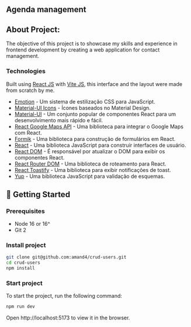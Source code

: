 ## Agenda management


## About Project:

The objective of this project is to showcase my skills and experience in frontend development by creating a web application for contact management.

### Technologies
Built using [React JS](https://pt-br.reactjs.org/) with [Vite JS](https://vitejs.dev/), this interface and the layout were made from scratch by me.

- [Emotion](https://emotion.sh/docs/introduction) - Um sistema de estilização CSS para JavaScript.
- [Material-UI Icons](https://mui.com/components/material-icons/) - Ícones baseados no Material Design.
- [Material-UI](https://mui.com/) - Um conjunto popular de componentes React para um desenvolvimento mais rápido e fácil.
- [React Google Maps API](https://react-google-maps-api-docs.vercel.app/) - Uma biblioteca para integrar o Google Maps com React.
- [Formik](https://formik.org/docs/overview) - Uma biblioteca para construção de formulários em React.
- [React](https://reactjs.org/) - Uma biblioteca JavaScript para construir interfaces de usuário.
- [React DOM](https://reactjs.org/docs/react-dom.html) - É responsável por atualizar o DOM para exibir os componentes React.
- [React Router DOM](https://reactrouter.com/web/guides/quick-start) - Uma biblioteca de roteamento para React.
- [React Toastify](https://fkhadra.github.io/react-toastify/introduction) - Uma biblioteca para exibir notificações de toast.
- [Yup](https://github.com/jquense/yup) - Uma biblioteca JavaScript para validação de esquemas.


## 🚀 Getting Started

### Prerequisites
- Node 16 or 16^
- Git 2

### Install project

```bash
git clone git@github.com:amand4/crud-users.git
cd crud-users
npm install
```

### Start project
To start the project, run the following command:

```bash
npm run dev
```

Open http://localhost:5173 to view it in the browser.

